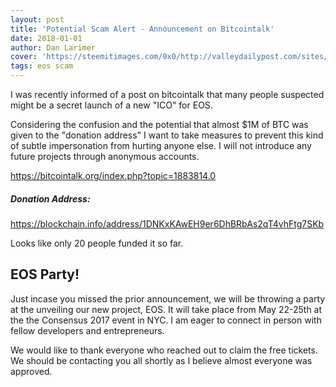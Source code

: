 ```yaml
---
layout: post
title: 'Potential Scam Alert - Announcement on Bitcointalk'
date: 2018-01-01
author: Dan Larimer
cover: 'https://steemitimages.com/0x0/http://valleydailypost.com/sites/default/files/Scam-Alert_0.png'
tags: eos scam
---
```


I was recently informed of a post on bitcointalk that many people suspected might be a secret launch of a new "ICO" for EOS.

Considering the confusion and the potential that almost $1M of BTC was given to the "donation address" I want to take measures to prevent this kind of subtle impersonation from hurting anyone else. I will not introduce any future projects through anonymous accounts.

<https://bitcointalk.org/index.php?topic=1883814.0>

##### Donation Address:
<https://blockchain.info/address/1DNKxKAwEH9er6DhBRbAs2qT4vhFtg7SKb>

Looks like only 20 people funded it so far.

EOS Party!
----------

Just incase you missed the prior announcement, we will be throwing a party at the unveiling our new project, EOS. It will take place from May 22-25th at the the Consensus 2017 event in NYC. I am eager to connect in person with fellow developers and entrepreneurs.

We would like to thank everyone who reached out to claim the free tickets. We should be contacting you all shortly as I believe almost everyone was approved.
